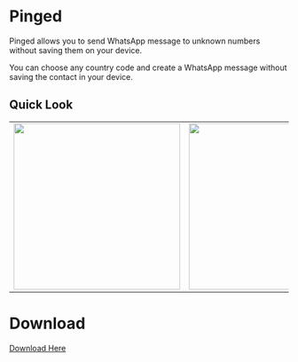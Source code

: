 # Pinged

Pinged allows you to send WhatsApp message to unknown numbers without saving them on your device.<br>

You can choose any country code and create a WhatsApp message without saving the contact in your device.<br>

## Quick Look 

|                                                              |               |
| ----------------------------------------------- | -------------------------- | 
<img src="https://github.com/SatYu26/Pinged/blob/main/assets/Screenshot/SS1.jpg" width="300" style="float:right">| <img src="https://github.com/SatYu26/Pinged/blob/main/assets/Screenshot/SS2.jpg" width="300" style="float:right">|

# Download

<a href="https://github.com/SatYu26/Pinged/releases/download/v1.0/Pinged.apk">Download Here</a>
